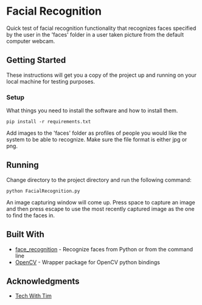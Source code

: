 # Facial Recognition

Quick test of facial recognition functionality that recognizes faces specified by the user in the 'faces' folder in a user taken picture from the default computer webcam.

## Getting Started

These instructions will get you a copy of the project up and running on your local machine for testing purposes.

### Setup

What things you need to install the software and how to install them.

```
pip install -r requirements.txt
```

Add images to the 'faces' folder as profiles of people you would like the system to be able to recognize. Make sure the file format is either jpg or png.

## Running

Change directory to the project directory and run the following command:

```
python FacialRecognition.py
```

An image capturing window will come up. Press space to capture an image and then press escape to use the most recently captured image as the one to find the faces in.


## Built With

* [face_recognition](https://pypi.org/project/face_recognition/) - Recognize faces from Python or from the command line
* [OpenCV](https://pypi.org/project/opencv-python/) - Wrapper package for OpenCV python bindings


## Acknowledgments

* [Tech With Tim](https://techwithtim.net/)
